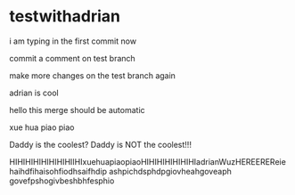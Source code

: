 # testwithadrian

i am typing in the first commit now


commit a comment on test branch 

make more changes on the test branch again

adrian is cool

hello this merge should be automatic




xue hua piao piao

Daddy is the coolest?
Daddy is NOT the coolest!!!


HIHIHIHIHIHIHIHIIHIxuehuapiaopiaoHIHIHIHIHIHIHIadrianWuzHEREEREReiehaihdfihaisohfiodhsaifhdip ashpichdsphdpgiovheahgoveaph govefpshogivbeshbhfesphio